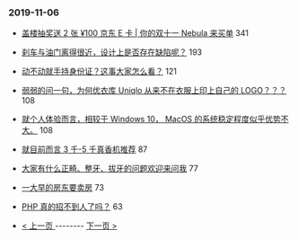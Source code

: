 ### 2019-11-06 
- [盖楼抽奖送 2 张 ¥100 京东 E 卡 | 你的双十一 Nebula 来买单](https://www.v2ex.com/t/616760) 341
- [刹车与油门离得很近，设计上是否存在缺陷呢？](https://www.v2ex.com/t/616739) 193
- [动不动就手持身份证？这事大家怎么看？](https://www.v2ex.com/t/616729) 121
- [弱弱的问一句，为何优衣库 Uniqlo 从来不在衣服上印上自己的 LOGO？？？](https://www.v2ex.com/t/616654) 108
- [就个人体验而言，相较于 Windows 10， MacOS 的系统稳定程度似乎优势不大。](https://www.v2ex.com/t/616673) 108
- [就目前而言 3 千-5 千真香机推荐](https://www.v2ex.com/t/616782) 87
- [大家有什么正畸、整牙、拔牙的问题欢迎来问我](https://www.v2ex.com/t/616802) 77
- [一大早的房东要卖房](https://www.v2ex.com/t/616705) 73
- [PHP 真的招不到人了吗？](https://www.v2ex.com/t/616692) 63 

- [ < 上一页 ](https://github.com/able8/v2ex-hot-record/blob/master/2019-11-05.md) -------- [ 下一页 > ](https://github.com/able8/v2ex-hot-record/blob/master/2019-11-07.md)